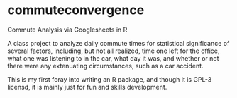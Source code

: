 # commuteconvergence
Commute Analysis via Googlesheets in R

A class project to analyze daily commute times for 
statistical significance of several factors, including, but
not all realized, time one left for the office, what one was
listening to in the car, what day it was, and whether or not
there were any extenuating circumstances, such as a car
accident.

This is my first foray into writing an R package, and though 
it is GPL-3 licensd, it is mainly just for fun and skills
development.
